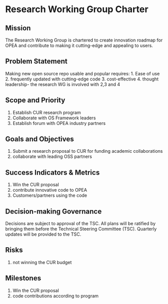 # Research Working Group Charter

## Mission
The Research Working Group is chartered to create innovation roadmap for OPEA and contribute to making it cutting-edge and appealing to users. 

## Problem Statement
Making new open source repo usable and popular requires: 1. Ease of use 2. frequently updated with cutting-edge code 3. cost-effective 4. thought leadership- the research WG is involved with 2,3 and 4

## Scope and Priority
1. Establish CUR research program 
2. Collaborate with OS Framework leaders  
3. Establish forum with OPEA industry partners

## Goals and Objectives
1. Submit a research proposal to CUR for funding academic collaborations 
2. collaborate with leading OSS partners

## Success Indicators & Metrics
1. Win the CUR proposal 
2. contribute innovative code to OPEA 
3. Customers/partners using the code

## Decision-making Governance
Decisions are subject to approval of the TSC. All plans will be ratified by bringing them before the Technical Steering Committee (TSC). Quarterly updates will be provided to the TSC.

## Risks
1. not winning the CUR budget

## Milestones
1. Win the CUR proposal 
2. code contributions according to program
